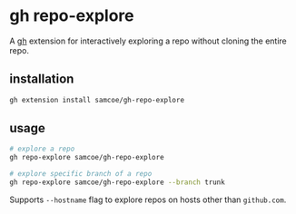 # gh repo-explore

A [gh](https://github.com/cli/cli) extension for interactively exploring a repo without cloning the entire repo.

## installation

```sh
gh extension install samcoe/gh-repo-explore
```

## usage

```sh
# explore a repo
gh repo-explore samcoe/gh-repo-explore

# explore specific branch of a repo
gh repo-explore samcoe/gh-repo-explore --branch trunk
```

Supports `--hostname` flag to explore repos on hosts other than `github.com`.
